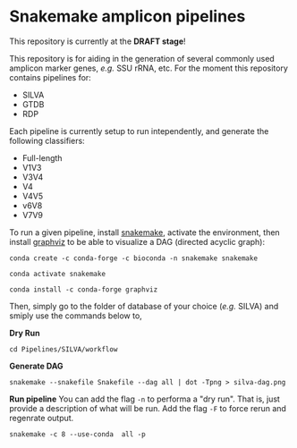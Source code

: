 # Snakemake amplicon pipelines

This repository is currently at the **DRAFT stage**!

This repository is for aiding in the generation of several commonly used amplicon marker genes, *e.g.* SSU rRNA, etc. For the moment this repository contains pipelines for:

- SILVA
- GTDB
- RDP

Each pipeline is currently setup to run intependently, and generate the following classifiers:

- Full-length
- V1V3
- V3V4
- V4
- V4V5
- v6V8
- V7V9

To run a given pipeline, install [snakemake](https://snakemake.readthedocs.io/), activate the environment, then install [graphviz](https://anaconda.org/anaconda/graphviz) to be able to visualize a DAG (directed acyclic graph):

```
conda create -c conda-forge -c bioconda -n snakemake snakemake

conda activate snakemake

conda install -c conda-forge graphviz
```

Then, simply go to the folder of database of your choice (*e.g.* SILVA) and smiply use the commands below to,

**Dry Run**

```
cd Pipelines/SILVA/workflow
```

**Generate DAG**

```
snakemake --snakefile Snakefile --dag all | dot -Tpng > silva-dag.png
```

**Run pipeline**
You can add the flag `-n` to performa a "dry run". That is, just provide a description of what will be run. Add the flag `-F` to force rerun and regenrate output.

```
snakemake -c 8 --use-conda  all -p
```

